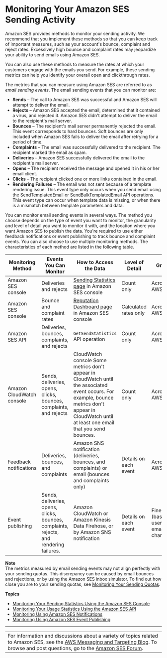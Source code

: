# Monitoring Your Amazon SES Sending Activity<a name="monitor-sending-activity"></a>

Amazon SES provides methods to monitor your sending activity\. We recommend that you implement these methods so that you can keep track of important measures, such as your account's bounce, complaint and reject rates\. Excessively high bounce and complaint rates may jeopardize your ability to send emails using Amazon SES\. 

You can also use these methods to measure the rates at which your customers engage with the emails you send\. For example, these sending metrics can help you identify your overall open and clickthrough rates\.

The metrics that you can measure using Amazon SES are referred to as *email sending events*\. The email sending events that you can monitor are:
+ **Sends** – The call to Amazon SES was successful and Amazon SES will attempt to deliver the email\.
+ **Rejects** – Amazon SES accepted the email, determined that it contained a virus, and rejected it\. Amazon SES didn't attempt to deliver the email to the recipient's mail server\.
+ **Bounces** – The recipient's mail server permanently rejected the email\. This event corresponds to hard bounces\. Soft bounces are only included when Amazon SES fails to deliver the email after retrying for a period of time\.
+ **Complaints** – The email was successfully delivered to the recipient\. The recipient marked the email as spam\.
+ **Deliveries** – Amazon SES successfully delivered the email to the recipient's mail server\.
+ **Opens** – The recipient received the message and opened it in his or her email client\.
+ **Clicks** – The recipient clicked one or more links contained in the email\.
+ **Rendering Failures** – The email was not sent because of a template rendering issue\. This event type only occurs when you send email using the [SendTemplatedEmail](https://docs.aws.amazon.com/ses/latest/APIReference/API_SendTemplatedEmail.html) or [SendBulkTemplatedEmail](https://docs.aws.amazon.com/ses/latest/APIReference/API_SendBulkTemplatedEmail.html) API operations\. This event type can occur when template data is missing, or when there is a mismatch between template parameters and data\.

You can monitor email sending events in several ways\. The method you choose depends on the type of event you want to monitor, the granularity and level of detail you want to monitor it with, and the location where you want Amazon SES to publish the data\. You're required to use either feedback notifications or event publishing to track bounce and complaint events\. You can also choose to use multiple monitoring methods\. The characteristics of each method are listed in the following table\.


| Monitoring Method | Events You Can Monitor | How to Access the Data | Level of Detail | Granularity | 
| --- | --- | --- | --- | --- | 
|  Amazon SES console  |  Deliveries and rejects  |  [Sending Statistics page](monitor-sending-activity-console.md) in Amazon SES console  |  Count only  |  Across entire AWS account  | 
|  Amazon SES console  |  Bounce and complaint rates  |  [Reputation Dashboard page](reputation-dashboard-dg.md) in Amazon SES console  |  Calculated rates only  |  Across entire AWS account  | 
|  Amazon SES API  |  Deliveries, bounces, complaints, and rejects  |  `GetSendStatistics` API operation  |  Count only  |  Across entire AWS account  | 
|  Amazon CloudWatch console  |  Sends, deliveries, opens, clicks, bounces, complaints, and rejects  |  CloudWatch console  Some metrics don't appear in CloudWatch until the associated event occurs\. For example, bounce metrics don't appear in CloudWatch until at least one email that you send bounces\.   |  Count only  |  Across entire AWS account  | 
|  Feedback notifications  |  Deliveries, bounces, and complaints  |  Amazon SNS notification \(deliveries, bounces, and complaints\) or email \(bounces and complaints only\)  |  Details on each event  |  Across entire AWS account  | 
|  Event publishing  |  Sends, deliveries, opens, clicks, bounces, complaints, rejects, and rendering failures\.  |  Amazon CloudWatch or Amazon Kinesis Data Firehose, or by Amazon SNS notification  |  Details on each event  |  Fine\-grained \(based on user\-definable email characteristics\)  | 

**Note**  
The metrics measured by email sending events may not align perfectly with your sending quotas\. This discrepancy can be caused by email bounces and rejections, or by using the Amazon SES inbox simulator\. To find out how close you are to your sending quotas, see [Monitoring Your Sending Quotas](manage-sending-quotas-monitor.md)\.

**Topics**
+ [Monitoring Your Sending Statistics Using the Amazon SES Console](monitor-sending-activity-console.md)
+ [Monitoring Your Usage Statistics Using the Amazon SES API](monitor-sending-activity-api.md)
+ [Monitoring Using Amazon SES Notifications](monitor-sending-activity-using-notifications.md)
+ [Monitoring Using Amazon SES Event Publishing](monitor-using-event-publishing.md)


****  

|  | 
| --- |
| For information and discussions about a variety of topics related to Amazon SES, see the [AWS Messaging and Targeting Blog](https://aws.amazon.com//blogs/messaging-and-targeting/)\. To browse and post questions, go to the [Amazon SES Forum](https://forums.aws.amazon.com/forum.jspa?forumID=90)\. | 